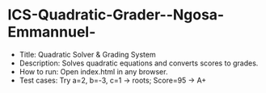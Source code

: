 # ICS-Quadratic-Grader--Ngosa-Emmannuel-
- Title: Quadratic Solver &amp; Grading System
- Description: Solves quadratic equations and converts scores to grades.
- How to run: Open index.html in any browser.
- Test cases: Try a=2, b=-3, c=1 → roots; Score=95 → A+

